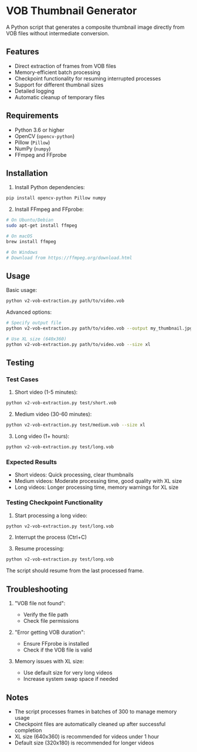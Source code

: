 # VOB Thumbnail Generator

A Python script that generates a composite thumbnail image directly from VOB files without intermediate conversion.

## Features

- Direct extraction of frames from VOB files
- Memory-efficient batch processing
- Checkpoint functionality for resuming interrupted processes
- Support for different thumbnail sizes
- Detailed logging
- Automatic cleanup of temporary files

## Requirements

- Python 3.6 or higher
- OpenCV (`opencv-python`)
- Pillow (`Pillow`)
- NumPy (`numpy`)
- FFmpeg and FFprobe

## Installation

1. Install Python dependencies:
```bash
pip install opencv-python Pillow numpy
```

2. Install FFmpeg and FFprobe:
```bash
# On Ubuntu/Debian
sudo apt-get install ffmpeg

# On macOS
brew install ffmpeg

# On Windows
# Download from https://ffmpeg.org/download.html
```

## Usage

Basic usage:
```bash
python v2-vob-extraction.py path/to/video.vob
```

Advanced options:
```bash
# Specify output file
python v2-vob-extraction.py path/to/video.vob --output my_thumbnail.jpg

# Use XL size (640x360)
python v2-vob-extraction.py path/to/video.vob --size xl
```

## Testing

### Test Cases

1. Short video (1-5 minutes):
```bash
python v2-vob-extraction.py test/short.vob
```

2. Medium video (30-60 minutes):
```bash
python v2-vob-extraction.py test/medium.vob --size xl
```

3. Long video (1+ hours):
```bash
python v2-vob-extraction.py test/long.vob
```

### Expected Results

- Short videos: Quick processing, clear thumbnails
- Medium videos: Moderate processing time, good quality with XL size
- Long videos: Longer processing time, memory warnings for XL size

### Testing Checkpoint Functionality

1. Start processing a long video:
```bash
python v2-vob-extraction.py test/long.vob
```

2. Interrupt the process (Ctrl+C)

3. Resume processing:
```bash
python v2-vob-extraction.py test/long.vob
```

The script should resume from the last processed frame.

## Troubleshooting

1. "VOB file not found":
   - Verify the file path
   - Check file permissions

2. "Error getting VOB duration":
   - Ensure FFprobe is installed
   - Check if the VOB file is valid

3. Memory issues with XL size:
   - Use default size for very long videos
   - Increase system swap space if needed

## Notes

- The script processes frames in batches of 300 to manage memory usage
- Checkpoint files are automatically cleaned up after successful completion
- XL size (640x360) is recommended for videos under 1 hour
- Default size (320x180) is recommended for longer videos 
